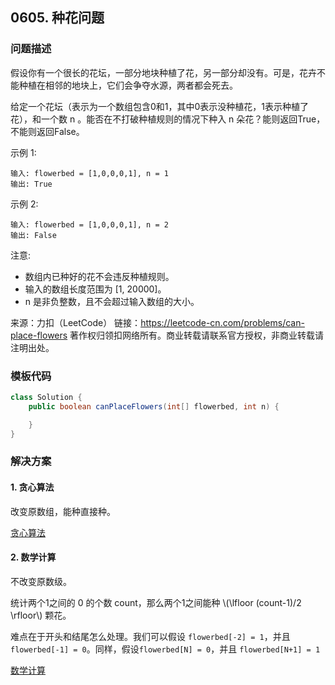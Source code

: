 <script src="https://cdn.bootcss.com/mathjax/2.7.7/MathJax.js?config=TeX-AMS-MML_HTMLorMML"></script>

## 0605. 种花问题

### 问题描述

假设你有一个很长的花坛，一部分地块种植了花，另一部分却没有。可是，花卉不能种植在相邻的地块上，它们会争夺水源，两者都会死去。

给定一个花坛（表示为一个数组包含0和1，其中0表示没种植花，1表示种植了花），和一个数 n 。能否在不打破种植规则的情况下种入 n 朵花？能则返回True，不能则返回False。

示例 1:

```
输入: flowerbed = [1,0,0,0,1], n = 1
输出: True
```

示例 2:

```
输入: flowerbed = [1,0,0,0,1], n = 2
输出: False
```

注意:

* 数组内已种好的花不会违反种植规则。
* 输入的数组长度范围为 [1, 20000]。
* n 是非负整数，且不会超过输入数组的大小。

来源：力扣（LeetCode）
链接：https://leetcode-cn.com/problems/can-place-flowers
著作权归领扣网络所有。商业转载请联系官方授权，非商业转载请注明出处。

### 模板代码

``` java
class Solution {
    public boolean canPlaceFlowers(int[] flowerbed, int n) {

    }
}
```

### 解决方案

#### 1. 贪心算法

改变原数组，能种直接种。

[贪心算法](qu0605/solu1/Solution.java)


#### 2. 数学计算

不改变原数级。

统计两个1之间的 0 的个数 count，那么两个1之间能种 \\(\lfloor (count-1)/2 \rfloor\\) 颗花。

难点在于开头和结尾怎么处理。我们可以假设 `flowerbed[-2] = 1`，并且 `flowerbed[-1] = 0`。同样，假设`flowerbed[N] = 0`，并且 `flowerbed[N+1] = 1`

[数学计算](qu0605/solu2/Solution.java)